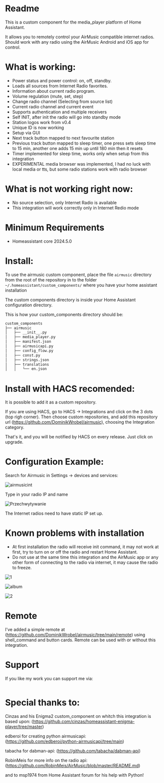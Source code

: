 # Readme

This is a custom component for the media_player platform of Home Assistant.

It allows you to remotely control your AirMusic compatible internet radios. Should work with any radio using the AirMusic Android and iOS app for control.

# What is working:
  - Power status and power control: on, off, standby. 
  - Loads all sources from Internet Radio favorites. 
  - Information about current radio program.
  - Volume regulation (mute, set, step)
  - Change radio channel (Selecting from source list)
  - Current radio channel and current event
  - Supports authentication and multiple receivers
  - Self INIT, after init the radio will go into standby mode
  - Station logos work from v0.4
  - Unique ID is now working
  - Setup via GUI
  - Next track button mapped to next favourite station
  - Previous track button mapped to sleep timer, one press sets sleep time to 15 min, another one adds 15 min up until 180 min then it resets
  - Timer implemented for sleep time, works only when setup from this integration
  - EXPERIMENTAL media browser was implemented, I had no luck with local media or tts, but some radio stations work with radio browser

# What is not working right now:
  - No source selection, only Internet Radio is available
  - This integration will work correctly only in Internet Redio mode

# Minimum Requirements
  - Homeassistant core 2024.5.0

# Install:
To use the airmusic custom component, place the file `airmusic` directory from the root of
the repository in to the folder `~/.homeassistant/custom_components/` where
you have your home assistant installation

The custom components directory is inside your Home Assistant configuration directory.

This is how your custom_components directory should be:
```bash
custom_components
├── airmusic
│   ├── __init__.py
│   ├── media_player.py
│   ├── manifest.json
│   ├── airmusicapi.py
│   ├── config_flow.py
│   ├── const.py
│   ├── strings.json
│   ├── translations
│   │   └── en.json
```
# Install with HACS recomended:
It is possible to add it as a custom repository.

If you are using HACS, go to HACS -> Integrations and click on the 3 dots (top righ corner).
Then choose custom repositories, and add this repository url (https://github.com/DominikWrobel/airmusic), choosing the Integration category.

That's it, and you will be notified by HACS on every release.
Just click on upgrade.

# Configuration Example:
Search for Airmusic in Settings -> devices and services:

![airmusicint](https://github.com/user-attachments/assets/1c270b1b-b57a-4862-8c7d-080da2c12de5)

Type in your radio IP and name

![Przechwytywanie](https://github.com/user-attachments/assets/4e74103b-2ca9-43b6-a67a-82074f343fc8)

The Internet radios need to have static IP set up.

# Known problems with installation

  - At first installation the radio will receive init command, it may not work at first, try to turn on or off the radio and restart Home Assistant.
  - Do not use at the same time this integration and the AirMusic app or any other form of connecting to the radio via internet, it may cause the radio to freeze.


![1](https://github.com/DominikWrobel/airmusic/assets/89667597/c4b380e1-ffc7-4af3-84a3-8b54ec463657)

![album](https://github.com/user-attachments/assets/d7ff1719-38a8-4b89-99a9-31c1b49ac656)

![2](https://github.com/DominikWrobel/airmusic/assets/89667597/a22cdfd1-31da-4774-9fd4-916758d5e019)

# Remote

I've added a simple remote at (https://github.com/DominikWrobel/airmusic/tree/main/remote) using shell_command and button cards. Remote can be used with or without this integration.

# Support

If you like my work you can support me via:

<figure class="wp-block-image size-large"><a href="https://www.buymeacoffee.com/dominikjwrc"><img src="https://homeassistantwithoutaplan.files.wordpress.com/2023/07/coffe-3.png?w=182" alt="" class="wp-image-64"/></a></figure>

# Special thanks to:

Cinzas and his Enigma2 custom_component on whitch this integration is based upon: (https://github.com/cinzas/homeassistant-enigma-player/tree/master)

edberoi for creating python airmusicapi: (https://github.com/edberoi/python-airmusicapi/tree/main)

tabacha for dabman-api: (https://github.com/tabacha/dabman-api) 

RobinMeis for more info on the radio api: (https://github.com/RobinMeis/AirMusic/blob/master/README.md)

and to msp1974 from Home Assistant forum for his help with Python!
